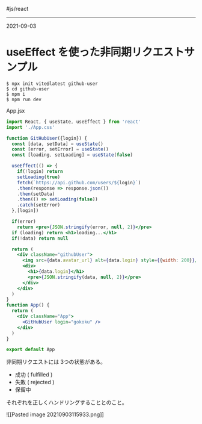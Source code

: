 #js/react 

---
2021-09-03

# useEffect を使った非同期リクエストサンプル


```shell
$ npx init vite@latest github-user
$ cd github-user
$ npm i
$ npm run dev
```

App.jsx
```jsx
import React, { useState, useEffect } from 'react'
import './App.css'

function GitHubUser({login}) {
  const [data, setData] = useState()
  const [error, setError] = useState()
  const [loading, setLoading] = useState(false)

  useEffect(() => {
    if(!login) return
    setLoading(true)
    fetch(`https://api.github.com/users/${login}`)
    .then(response => response.json())
    .then(setData)
    .then(() => setLoading(false))
    .catch(setError)
  },[login])

  if(error)
    return <pre>{JSON.stringify(error, null, 2)}</pre>
  if (loading) return <h1>loading...</h1>
  if(!data) return null

  return (
    <div className="githubUser">
      <img src={data.avatar_url} alt={data.login} style={{width: 200}}/>
      <div>
        <h1>{data.login}</h1>
        <pre>{JSON.stringify(data, null, 2)}</pre>
      </div>
    </div>
  )
}
function App() {
  return (
    <div className="App">
      <GitHubUser login="gokoku" />
    </div>
  )
}

export default App
```

非同期リクエストには 3つの状態がある。
* 成功 ( fulfilled )
* 失敗 ( rejected )
* 保留中

それぞれを正しくハンドリングすることとのこと。

![[Pasted image 20210903115933.png]]